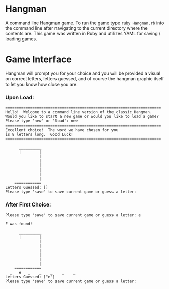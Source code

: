 # Hangman
A command line Hangman game.  To run the game type ```ruby Hangman.rb``` into the command line after navigating to the current directory where the contents are.  This game was written in Ruby and utilizes YAML for saving / loading games.

# Game Interface
Hangman will prompt you for your choice and you will be provided a visual on correct letters, letters guessed, and of course the hangman graphic itself to let you know how close you are.

### Upon Load:
```
=====================================================================
Hello!  Welcome to a command line version of the classic Hangman.
Would you like to start a new game or would you like to load a game?
Please type 'new' or 'load': new
=====================================================================
Excellent choice!  The word we have chosen for you 
is 8 letters long.  Good Luck!
=====================================================================

      __________
      |        |
               |
               |
               |
               |
               |
               |
    ============
Letters Guessed: []
Please type 'save' to save current game or guess a letter:
```
### After First Choice:
```
Please type 'save' to save current game or guess a letter: e

E was found!

      __________
      |        |
               |
               |
               |
               |
               |
               |
    ============
  _   e   _    _    _    _    _  
Letters Guessed: ["e"]
Please type 'save' to save current game or guess a letter: 
```